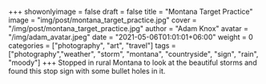 +++
showonlyimage = false
draft = false
title = "Montana Target Practice"
image = "img/post/montana_target_practice.jpg"
cover = "/img/post/montana_target_practice.jpg"
author = "Adam Knox"
avatar = "/img/adam_avatar.jpeg"
date = "2021-05-06T01:01:01+06:00"
weight = 0
categories = ["photography", "art", "travel"]
tags = ["photography","weather", "storm", "montana", "countryside", "sign", "rain", "moody"]
+++
Stopped in rural Montana to look at the beautiful storms and found this stop sign with some bullet holes in it.
<!--more-->